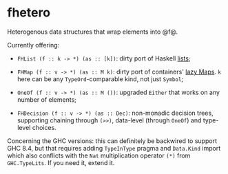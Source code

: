 # fhetero

Heterogenous data structures that wrap elements into @f@.

Currently offering:

  * `FHList (f :: k -> *) (as :: [k])`: dirty port of Haskell
    [lists](https://hackage.haskell.org/package/base/docs/Data-List.html);

  * `FHMap (f :: v -> *) (as :: M k)`: dirty port of containers'
    [lazy Maps](https://hackage.haskell.org/package/containers/docs/Data-Map-Lazy.html).
    `k` here can be any `TypeOrd`-comparable kind, not just `Symbol`;

  * `OneOf (f :: v -> *) (as :: M ())`: upgraded `Either` that works on any number
    of elements;

  * `FHDecision (f :: v -> *) (as :: Dec)`: non-monadic decision trees, supporting
    chaining through `(>>)`, data-level (through `OneOf`) and type-level choices.

Concerning the GHC versions: this can definitely be backwired to support GHC 8.4,
but that requires adding `TypeInType` pragma and `Data.Kind` import which also conflicts
with the `Nat` multiplication operator `(*)` from `GHC.TypeLits`.
If you need it, extend it.
